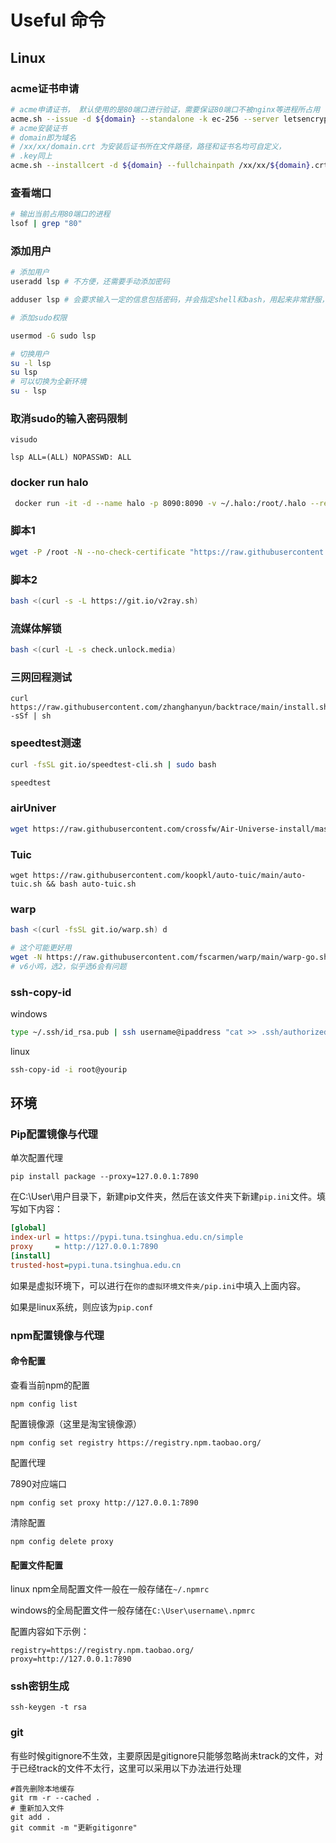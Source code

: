# Useful 命令

## Linux

### acme证书申请

```bash
# acme申请证书， 默认使用的是80端口进行验证，需要保证80端口不被nginx等进程所占用
acme.sh --issue -d ${domain} --standalone -k ec-256 --server letsencrypt
# acme安装证书
# domain即为域名
# /xx/xx/domain.crt 为安装后证书所在文件路径，路径和证书名均可自定义，
# .key同上
acme.sh --installcert -d ${domain} --fullchainpath /xx/xx/${domain}.crt --keypath /xx/xx/${domain}.key --ecc >/dev/null
```

### 查看端口

```bash
# 输出当前占用80端口的进程
lsof | grep "80"
```

### 添加用户

```bash
# 添加用户
useradd lsp # 不方便，还需要手动添加密码

adduser lsp # 会要求输入一定的信息包括密码，并会指定shell和bash，用起来非常舒服，建议这个

# 添加sudo权限

usermod -G sudo lsp

# 切换用户
su -l lsp
su lsp
# 可以切换为全新环境
su - lsp
```



### 取消sudo的输入密码限制

```
visudo

lsp ALL=(ALL) NOPASSWD: ALL
```

### docker run halo
```bash
 docker run -it -d --name halo -p 8090:8090 -v ~/.halo:/root/.halo --restart=always halohub/halo:1.5.4

```



### 脚本1

```bash
wget -P /root -N --no-check-certificate "https://raw.githubusercontent.com/mack-a/v2ray-agent/master/install.sh" && chmod 700 /root/install.sh && /root/install.sh

```
### 脚本2

```bash
bash <(curl -s -L https://git.io/v2ray.sh)
```

### 流媒体解锁

```bash
bash <(curl -L -s check.unlock.media)
```

### 三网回程测试

```shell
curl https://raw.githubusercontent.com/zhanghanyun/backtrace/main/install.sh -sSf | sh
```

### speedtest测速

```bash
curl -fsSL git.io/speedtest-cli.sh | sudo bash

speedtest
```

### airUniver

```bash
wget https://raw.githubusercontent.com/crossfw/Air-Universe-install/master/AirU.sh && bash AirU.sh
```

### Tuic

```shell
wget https://raw.githubusercontent.com/koopkl/auto-tuic/main/auto-tuic.sh && bash auto-tuic.sh
```



### warp

```bash
bash <(curl -fsSL git.io/warp.sh) d

# 这个可能更好用
wget -N https://raw.githubusercontent.com/fscarmen/warp/main/warp-go.sh && bash warp-go.sh
# v6小鸡，选2，似乎选6会有问题

```

### ssh-copy-id

windows

```bash
type ~/.ssh/id_rsa.pub | ssh username@ipaddress "cat >> .ssh/authorized_keys" 
```

linux

```bash
ssh-copy-id -i root@yourip
```


## 环境

### Pip配置镜像与代理

单次配置代理

```
pip install package --proxy=127.0.0.1:7890
```

在C:\User\用户目录下，新建pip文件夹，然后在该文件夹下新建`pip.ini`文件。填写如下内容：

```ini
[global]
index-url = https://pypi.tuna.tsinghua.edu.cn/simple
proxy     = http://127.0.0.1:7890
[install]
trusted-host=pypi.tuna.tsinghua.edu.cn
```

如果是虚拟环境下，可以进行在`你的虚拟环境文件夹/pip.ini`中填入上面内容。

如果是linux系统，则应该为`pip.conf`

### npm配置镜像与代理

#### 命令配置

查看当前npm的配置

```shell
npm config list
```

配置镜像源（这里是淘宝镜像源）

```shell
npm config set registry https://registry.npm.taobao.org/
```

配置代理

7890对应端口

```shell
npm config set proxy http://127.0.0.1:7890
```

清除配置

```shell
npm config delete proxy
```

#### 配置文件配置

linux npm全局配置文件一般在一般存储在`~/.npmrc`

windows的全局配置文件一般存储在`C:\User\username\.npmrc`

配置内容如下示例：

```shell
registry=https://registry.npm.taobao.org/
proxy=http://127.0.0.1:7890
```



### ssh密钥生成

```shell
ssh-keygen -t rsa
```

### git

有些时候gitignore不生效，主要原因是gitignore只能够忽略尚未track的文件，对于已经track的文件不太行，这里可以采用以下办法进行处理

```shell
#首先删除本地缓存
git rm -r --cached .
# 重新加入文件
git add .
git commit -m "更新gitigonre"
```

